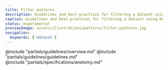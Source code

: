 ```yaml
---
title: Filter patterns
description: Guidelines and best-practices for filtering a dataset using Helios components.
caption: Guidelines and best-practices for filtering a dataset using Helios components.
status: experimental
previewImage: assets/illustrations/patterns/filter-patterns.jpg
navigation:
  keywords: ['dataset']
---
```


<section data-tab="Guidelines">
  @include "partials/guidelines/overview.md"
  @include "partials/guidelines/guidelines.md"
</section>

<section data-tab="Specifications">
  @include "partials/specifications/anatomy.md"
</section>
